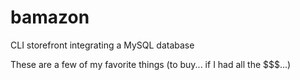 # bamazon
CLI storefront integrating a MySQL database

These are a few of my favorite things (to buy... if I had all the $$$...)